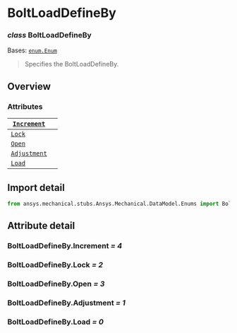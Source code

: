 # BoltLoadDefineBy

### *class* BoltLoadDefineBy

Bases: [`enum.Enum`](https://docs.python.org/3/library/enum.html#enum.Enum)

> Specifies the BoltLoadDefineBy.

> <!-- !! processed by numpydoc !! -->

## Overview

### Attributes

| [`Increment`](#BoltLoadDefineBy.Increment)   |    |
|----------------------------------------------|----|
| [`Lock`](#BoltLoadDefineBy.Lock)             |    |
| [`Open`](#BoltLoadDefineBy.Open)             |    |
| [`Adjustment`](#BoltLoadDefineBy.Adjustment) |    |
| [`Load`](#BoltLoadDefineBy.Load)             |    |

## Import detail

```python
from ansys.mechanical.stubs.Ansys.Mechanical.DataModel.Enums import BoltLoadDefineBy
```

## Attribute detail

### BoltLoadDefineBy.Increment *= 4*

### BoltLoadDefineBy.Lock *= 2*

### BoltLoadDefineBy.Open *= 3*

### BoltLoadDefineBy.Adjustment *= 1*

### BoltLoadDefineBy.Load *= 0*
